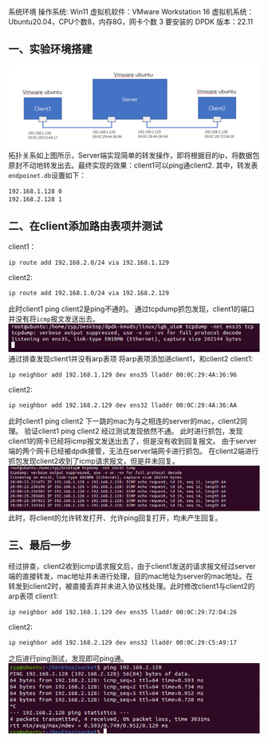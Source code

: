系统环境
操作系统: Win11
虚拟机软件：VMware Workstation 16
虚拟机系统：Ubuntu20.04，CPU个数8，内存8G，网卡个数 3
要安装的 DPDK 版本：22.11

## 一、实验环境搭建
![alt text](../picture/dpdk_image-4.png)
拓扑关系如上图所示，Server端实现简单的转发操作，即将根据目的ip，将数据包原封不动地转发出去。最终实现的效果：client1可以ping通client2.
其中，转发表`endpoinet.db`设置如下：
```
192.168.1.128 0
192.168.2.128 1
```

## 二、在client添加路由表项并测试
client1：
```
ip route add 192.168.2.0/24 via 192.168.1.129
```
client2:
```
ip route add 192.168.1.0/24 via 192.168.2.129
```
此时client1 ping client2是ping不通的。
通过tcpdump抓包发现，client1的端口并没有将`icmp`报文发送出去。
![alt text](../picture/dpdk_image-11.png)
通过排查发现client1并没有arp表项
将arp表项添加进client1，和client2
client1:
```
ip neighbor add 192.168.1.129 dev ens35 lladdr 00:0C:29:4A:36:96
```
client2:
```
ip neighbor add 192.168.2.129 dev ens32 lladdr 00:0C:29:4A:36:AA
```
此时client1 ping client2 下一跳的mac为与之相连的server的mac，client2同理。
验证client1 ping client2 经过测试发现依然不通。
此时进行抓包，发现client1的网卡已经将icmp报文发送出去了，但是没有收到回复报文。
由于server端的两个网卡已经被dpdk接管，无法在server端网卡进行抓包。
在client2端进行抓包发现client2收到了icmp请求报文，但是并未回复。
![alt text](../picture/dpdk_image-10.png)
此时，将client的允许转发打开、允许ping回复打开，均未产生回复。
## 三、最后一步
经过排查，client2收到icmp请求报文后，由于client1发送的请求报文经过server端的直接转发，mac地址并未进行处理，目的mac地址为server的mac地址。在转发到client2时，被直接丢弃并未进入协议栈处理。此时修改client1与client2的arp表项
client1:
```
ip neighbor add 192.168.1.129 dev ens35 lladdr 00:0C:29:72:D4:26
```
client2:
```
ip neighbor add 192.168.2.129 dev ens32 lladdr 00:0C:29:C5:A9:17
```
之后进行ping测试，发现即可ping通。
![alt text](../picture/dpdk_image-12.png)